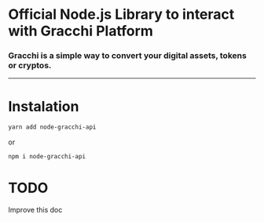 # Official Node.js Library to interact with Gracchi Platform

### Gracchi is a simple way to convert your digital assets, tokens or cryptos.

---

# Instalation

```bash
yarn add node-gracchi-api
```

or

```bash
npm i node-gracchi-api
```

# TODO

Improve this doc
